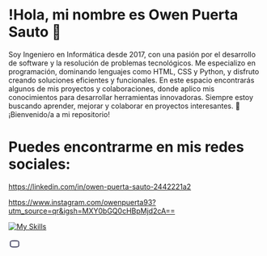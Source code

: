 # !Hola, mi nombre es Owen Puerta Sauto 👋

Soy Ingeniero en Informática desde 2017, con una pasión por el desarrollo de software y la resolución de problemas tecnológicos. Me especializo en programación, dominando lenguajes como HTML, CSS y Python, y disfruto creando soluciones eficientes y funcionales. En este espacio encontrarás algunos de mis proyectos y colaboraciones, donde aplico mis conocimientos para desarrollar herramientas innovadoras. Siempre estoy buscando aprender, mejorar y colaborar en proyectos interesantes. 🚀 ¡Bienvenido/a a mi repositorio!

# Puedes encontrarme en mis redes sociales:
https://linkedin.com/in/owen-puerta-sauto-2442221a2

https://www.instagram.com/owenpuerta93?utm_source=qr&igsh=MXY0bGQ0cHBpMjd2cA==

[![My Skills](https://skillicons.dev/icons?i=js,html,css,wasm)](https://skillicons.dev)

 <svg viewBox="0 0 24 24" xmlns="http://www.w3.org/2000/svg" width="24" height="24" fill="none"><style>@keyframes youtube{0%{transform:translateZ(-10px) translateX(-10px);opacity:0}30%,50%,80%{transform:translateZ(0) translateX(0);opacity:1}to{transform:translateZ(10px) translateX(10px);opacity:0}}</style><path fill="#265BFF" fill-rule="evenodd" d="M13.246 11.693a.645.645 0 010 1.054l-2.23 1.574A.645.645 0 0110 13.794v-3.148c0-.523.59-.828 1.017-.527l2.229 1.574z" clip-rule="evenodd" style="animation:youtube 2s cubic-bezier(.25,.46,.45,.94) infinite both"/><path fill="#0A0A30" fill-rule="evenodd" d="M16.613 6.666a41.132 41.132 0 00-9.226 0l-1.155.13c-1.052.119-1.847 1.022-1.847 2.096v6.216c0 1.074.795 1.977 1.847 2.096l1.155.13c3.066.346 6.16.346 9.226 0l1.155-.13c1.052-.119 1.847-1.022 1.847-2.096V8.892c0-1.074-.795-1.977-1.847-2.096l-1.155-.13zM7.234 5.268a42.495 42.495 0 019.531 0l1.156.13C19.674 5.596 21 7.101 21 8.892v6.216c0 1.79-1.326 3.296-3.08 3.494l-1.155.13a42.484 42.484 0 01-9.53 0l-1.156-.13C4.326 18.404 3 16.899 3 15.108V8.892c0-1.79 1.326-3.296 3.08-3.494l1.154-.13z" clip-rule="evenodd"/></svg>
